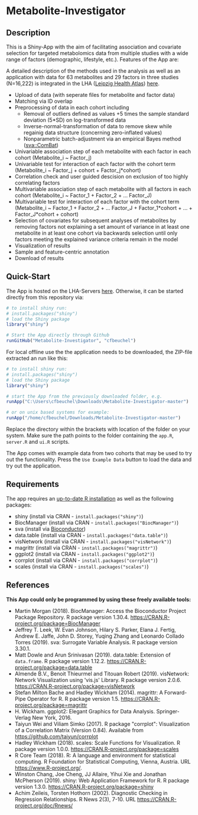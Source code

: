 # Metabolite-Investigator

## Description

This is a Shiny-App with the aim of facilitating association and covariate selection for targeted metabolomics data from multiple studies with a wide range of factors (demographic, lifestyle, etc.). Features of the App are:

A detailed description of the methods used in the analysis as well as an application with data for 63 metabolites and 29 factors in three studies (N=16,222) is integrated in the LHA ([Leipzig Health Atlas](https://www.health-atlas.de/)) [here](https://www.health-atlas.de/models/23).

* Upload of data (with seperate files for metabolite and factor data)
* Matching via ID overlap
* Preprocessing of data in each cohort including
  + Removal of outliers defined as values +5 times the sample standard deviation (5*SD) on log-transformed data
  + Inverse-normal-transformation of data to remove skew while regainig data structure (concerning zero-inflated values)
  + Nonparametric batch-adjustment via an empirical Bayes method ([sva::ComBat](https://bioconductor.org/packages/release/bioc/html/sva.html))
* Univariable association step of each metabolite with each factor in each cohort (Metabolite_i ~ Factor_j)
* Univariable test for interaction of each factor with the cohort term (Metabolite_i ~ Factor_j + cohort + Factor_j*cohort)
* Correlation check and user guided descision on exclusion of too highly correlating factors
* Multivariable association step of each metabolite with all factors in each cohort (Metabolite_i ~ Factor_1 + Factor_2 + ... Factor_J)
* Multivariable test for interaction of each factor with the cohort term (Metabolite_i ~ Factor_1 + Factor_2 + ... Factor_J + Factor_1\*cohort + ... + Factor_J\*cohort + cohort)
* Selection of covariates for subsequent analyses of metabolites by removing factors not explaining a set amount of variance in at least one metabolite in at least one cohort via backwards selection until only factors meeting the explained variance criteria remain in the model 
* Visualization of results
* Sample and feature-centric annotation
* Download of results

## Quick-Start

The App is hosted on the LHA-Servers [here](https://apps.health-atlas.de/metabolite-investigator/). Otherwise, it can be started directly from this repository via:

```r
# to install shiny run:
# install.packages("shiny")
# load the Shiny package
library("shiny")

# Start the App directly through Github
runGitHub("Metabolite-Investigator", "cfbeuchel")
```

For local offline use the the application needs to be downloaded, the ZIP-file extracted an run like this:

```r
# to install shiny run:
# install.packages("shiny")
# load the Shiny package
library("shiny")

# start the App from the previously downloaded folder, e.g.
runApp("C:\Users\cfbeuchel\Downloads\Metabolite-Investigator-master")

# or on unix based systems for example:
runApp("/home/cfbeuchel/Downloads/Metabolite-Investigator-master")
```

Replace the directory within the brackets with location of the folder on your system. Make sure the path points to the folder containing the `app.R`, `server.R` and `ui.R` scripts.

The App comes with example data from two cohorts that may be used to try out
the functionality. Press the `Use Example Data` button to load the data and try out the application. 

## Requirements

The app requires an [up-to-date R installation](https://www.r-project.org/) as well as the following
packages:

* shiny  (install via CRAN - `install.packages("shiny")`)
* BiocManager  (install via CRAN - `install.packages("BiocManager")`)
* sva (install via
  [Bioconductor](https://bioconductor.org/packages/release/bioc/html/sva.html))
* data.table (install via CRAN - `install.packages("data.table")`)
* visNetwork (install via CRAN - `install.packages("visNetwork")`)
* magrittr (install via CRAN - `install.packages("magrittr")`)
* ggplot2 (install via CRAN - `install.packages("ggplot2")`)
* corrplot (install via CRAN - `install.packages("corrplot")`)
* scales (install via CRAN - `install.packages("scales")`)

## References

**This App could only be programmed by using these freely available tools:**

* Martin Morgan (2018). BiocManager: Access the Bioconductor Project Package Repository. R package version 1.30.4.
  https://CRAN.R-project.org/package=BiocManager
* Jeffrey T. Leek, W. Evan Johnson, Hilary S. Parker, Elana J. Fertig, Andrew E. Jaffe, John D. Storey, Yuqing Zhang and Leonardo Collado Torres
  (2019). sva: Surrogate Variable Analysis. R package version 3.30.1.
* Matt Dowle and Arun Srinivasan (2019). data.table: Extension of `data.frame`. R package version 1.12.2.
  https://CRAN.R-project.org/package=data.table
* Almende B.V., Benoit Thieurmel and Titouan Robert (2019). visNetwork: Network Visualization using 'vis.js' Library. R package version 2.0.6.
  https://CRAN.R-project.org/package=visNetwork
* Stefan Milton Bache and Hadley Wickham (2014). magrittr: A Forward-Pipe Operator for R. R package version 1.5.
  https://CRAN.R-project.org/package=magrittr
* H. Wickham. ggplot2: Elegant Graphics for Data Analysis. Springer-Verlag New York, 2016.
* Taiyun Wei and Viliam Simko (2017). R package "corrplot": Visualization of a Correlation Matrix (Version 0.84). Available from
  https://github.com/taiyun/corrplot
* Hadley Wickham (2018). scales: Scale Functions for Visualization. R package version 1.0.0. https://CRAN.R-project.org/package=scales
* R Core Team (2018). R: A language and environment for statistical computing. R Foundation for Statistical Computing, Vienna, Austria. URL
  https://www.R-project.org/.
* Winston Chang, Joe Cheng, JJ Allaire, Yihui Xie and Jonathan McPherson (2019). shiny: Web Application Framework for R. R package version 1.3.0.
  https://CRAN.R-project.org/package=shiny
* Achim Zeileis, Torsten Hothorn (2002). Diagnostic Checking in Regression Relationships. R News 2(3), 7-10. URL
  https://CRAN.R-project.org/doc/Rnews/
